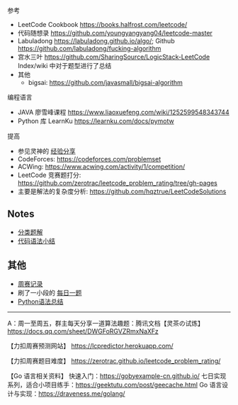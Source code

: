 
参考

- LeetCode Cookbook <https://books.halfrost.com/leetcode/>
- 代码随想录 <https://github.com/youngyangyang04/leetcode-master>
- Labuladong <https://labuladong.github.io/algo/>; Github <https://github.com/labuladong/fucking-algorithm>
- 宫水三叶 <https://github.com/SharingSource/LogicStack-LeetCode> Index/wiki 中对于题型进行了总结
- 其他
    - bigsai: <https://github.com/javasmall/bigsai-algorithm>


编程语言

- JAVA 廖雪峰课程 <https://www.liaoxuefeng.com/wiki/1252599548343744>
- Python 库 LearnKu <https://learnku.com/docs/pymotw>

提高

- 参见灵神的 [经验分享](https://www.bilibili.com/video/BV1RY4y157nW)
- CodeForces: <https://codeforces.com/problemset>
- ACWing: <https://www.acwing.com/activity/1/competition/>
- LeetCode 竞赛题打分: <https://github.com/zerotrac/leetcode_problem_rating/tree/gh-pages>
- 主要是解法的复杂度分析: <https://github.com/hqztrue/LeetCodeSolutions>

## Notes

- [分类题解](notes/01-分类总结/分类.md)
- [代码语法小结](notes/language-parctise.md)

## 其他

- [周赛记录](notes/Leetcode-contests.md)
- 刷了一小段的 [每日一题](notes/Leetcode-daily.md)
- [Python语法总结](notes/Python-base.md)


---

A：周一至周五，群主每天分享一道算法趣题：腾讯文档【灵茶の试炼】 <https://docs.qq.com/sheet/DWGFoRGVZRmxNaXFz>

【力扣周赛预测网站】
<https://lcpredictor.herokuapp.com/>

【力扣周赛题目难度】
<https://zerotrac.github.io/leetcode_problem_rating/>

【Go 语言相关资料】
快速入门：<https://gobyexample-cn.github.io/>
七日实现系列，适合小项目练手：<https://geektutu.com/post/geecache.html>
Go 语言设计与实现：<https://draveness.me/golang/>
